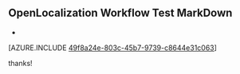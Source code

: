 ## OpenLocalization Workflow Test MarkDown
* 

[AZURE.INCLUDE [49f8a24e-803c-45b7-9739-c8644e31c063](calleeMd1.md)]

 
thanks!